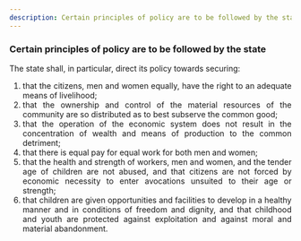 ```yaml
---
description: Certain principles of policy are to be followed by the state
---
```


### Certain principles of policy are to be followed by the state
<div style="text-align: justify">

The state shall, in particular, direct its policy towards securing:

</div>

1. <div style="text-align: justify"> that the citizens, men and women equally, have the right to an adequate means of livelihood;
2. <div style="text-align: justify"> that the ownership and control of the material resources of the community are so distributed as to best subserve the common good;
3. <div style="text-align: justify"> that the operation of the economic system does not result in the concentration of wealth and means of production to the common detriment;
4. <div style="text-align: justify"> that there is equal pay for equal work for both men and women;
5. <div style="text-align: justify"> that the health and strength of workers, men and women, and the tender age of children are not abused, and that citizens are not forced by economic necessity to enter avocations unsuited to their age or strength;
6. <div style="text-align: justify"> that children are given opportunities and facilities to develop in a healthy manner and in conditions of freedom and dignity, and that childhood and youth are protected against exploitation and against moral and material abandonment.

